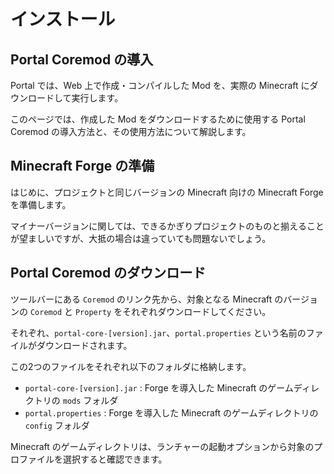 # インストール

## Portal Coremod の導入

Portal では、Web 上で作成・コンパイルした Mod を、実際の Minecraft にダウンロードして実行します。

このページでは、作成した Mod をダウンロードするために使用する Portal Coremod の導入方法と、その使用方法について解説します。

## Minecraft Forge の準備

はじめに、プロジェクトと同じバージョンの Minecraft 向けの Minecraft Forge を準備します。

マイナーバージョンに関しては、できるかぎりプロジェクトのものと揃えることが望ましいですが、大抵の場合は違っていても問題ないでしょう。

## Portal Coremod のダウンロード

ツールバーにある `Coremod` のリンク先から、対象となる Minecraft のバージョンの `Coremod` と `Property` をそれぞれダウンロードしてください。

それぞれ、`portal-core-[version].jar`、`portal.properties` という名前のファイルがダウンロードされます。

この2つのファイルをそれぞれ以下のフォルダに格納します。

- `portal-core-[version].jar` : Forge を導入した Minecraft のゲームディレクトリの `mods` フォルダ
- `portal.properties` : Forge を導入した Minecraft のゲームディレクトリの `config` フォルダ

Minecraft のゲームディレクトリは、ランチャーの起動オプションから対象のプロファイルを選択すると確認できます。